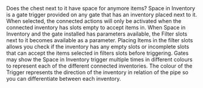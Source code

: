 <lore>
Does the chest next to it have space for anymore items?
</lore>
<no_lore>
Space in Inventory is a gate trigger provided on any gate that has an inventory placed next to it.
</no_lore>

<chapter name="Requirements"/>
When selected, the connected actions will only be activated when the connected inventory has slots empty to accept items in.

<chapter name="Parameters"/>
When Space in Inventory and the gate installed has parameters available, the Filter slots next to it becomes available as a parameter.
Placing Items in the filter slots allows you check if the inventory has any empty slots or incomplete slots that can accept the items selected in filters slots before triggering.

<chapter name="Trigger directions"/>
Gates may show the Space in Inventory trigger multiple times in different colours to represent each of the different connected inventories.
The colour of the Trigger represents the direction of the inventory in relation of the pipe so you can differentiate between each inventory.